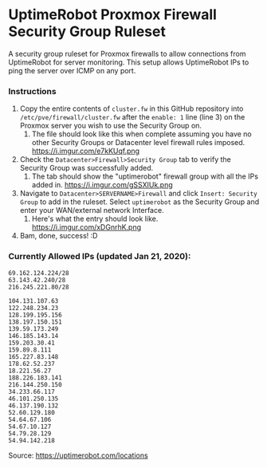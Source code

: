 # UptimeRobot Proxmox Firewall Security Group Ruleset
A security group ruleset for Proxmox firewalls to allow connections from UptimeRobot for server monitoring. This setup allows UptimeRobot IPs to ping the server over ICMP on any port.

### Instructions
1. Copy the entire contents of `cluster.fw` in this GitHub repository into `/etc/pve/firewall/cluster.fw` after the `enable: 1` line (line 3) on the Proxmox server you wish to use the Security Group on.
   1. The file should look like this when complete assuming you have no other Security Groups or Datacenter level firewall rules imposed. https://i.imgur.com/e7kKUqf.png
2. Check the `Datacenter>Firewall>Security Group` tab to verify the Security Group was successfully added. 
   1. The tab should show the "uptimerobot" firewall group with all the IPs added in. https://i.imgur.com/gSSXIUk.png
3. Navigate to `Datacenter>SERVERNAME>Firewall` and click `Insert: Security Group` to add in the ruleset. Select `uptimerobot` as the Security Group and enter your WAN/external network Interface.
   1. Here's what the entry should look like. https://i.imgur.com/xDGnrhK.png
4. Bam, done, success! :D

### Currently Allowed IPs (updated Jan 21, 2020):

```
69.162.124.224/28
63.143.42.240/28
216.245.221.80/28

104.131.107.63
122.248.234.23
128.199.195.156
138.197.150.151
139.59.173.249
146.185.143.14
159.203.30.41
159.89.8.111
165.227.83.148
178.62.52.237
18.221.56.27
188.226.183.141
216.144.250.150
34.233.66.117
46.101.250.135
46.137.190.132
52.60.129.180
54.64.67.106
54.67.10.127
54.79.28.129
54.94.142.218
```

Source: https://uptimerobot.com/locations
